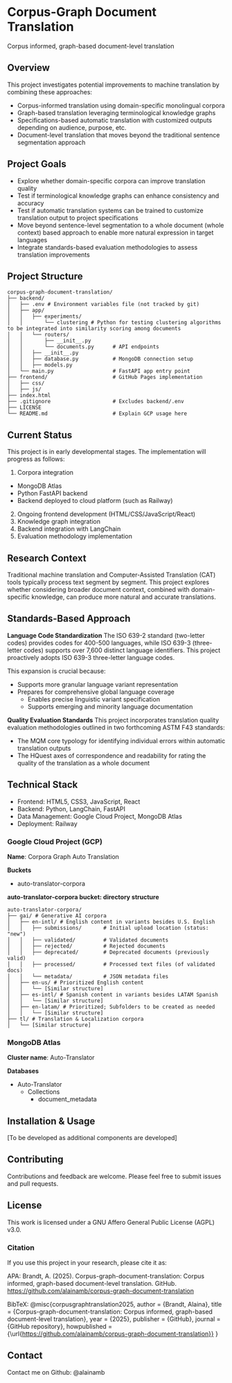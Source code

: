 # Corpus-Graph Document Translation
Corpus informed, graph-based document-level translation

## Overview
This project investigates potential improvements to machine translation by combining these approaches:
- Corpus-informed translation using domain-specific monolingual corpora
- Graph-based translation leveraging terminological knowledge graphs
- Specifications-based automatic translation with customized outputs depending on audience, purpose, etc.
- Document-level translation that moves beyond the traditional sentence segmentation approach

## Project Goals
- Explore whether domain-specific corpora can improve translation quality
- Test if terminological knowledge graphs can enhance consistency and accuracy
- Test if automatic translation systems can be trained to customize translation output to project specifications
- Move beyond sentence-level segmentation to a whole document (whole context) based approach to enable more natural expression in target languages
- Integrate standards-based evaluation methodologies to assess translation improvements

## Project Structure

```
corpus-graph-document-translation/
├── backend/
│   ├── .env # Environment variables file (not tracked by git)
│   ├── app/
│   │   ├── experiments/
│   │       └── clustering # Python for testing clustering algorithms to be integrated into similarity scoring among documents
│   │   └── routers/
│   │       ├── __init__.py
│   │       └── documents.py      # API endpoints
│   │   ├── __init__.py
│   │   ├── database.py           # MongoDB connection setup
│   │   ├── models.py
│   └── main.py                   # FastAPI app entry point
├── frontend/                     # GitHub Pages implementation
│   ├── css/
│   ├── js/
├── index.html                    
├── .gitignore                    # Excludes backend/.env
├── LICENSE
└── README.md                     # Explain GCP usage here
```

## Current Status
This project is in early developmental stages. The implementation will progress as follows:
1. Corpora integration
- MongoDB Atlas
- Python FastAPI backend
- Backend deployed to cloud platform (such as Railway)
2. Ongoing frontend development (HTML/CSS/JavaScript/React)
3. Knowledge graph integration
4. Backend integration with LangChain
5. Evaluation methodology implementation

## Research Context
Traditional machine translation and Computer-Assisted Translation (CAT) tools typically process text segment by segment. This project explores whether considering broader document context, combined with domain-specific knowledge, can produce more natural and accurate translations.

## Standards-Based Approach

**Language Code Standardization** 
The ISO 639-2 standard (two-letter codes) provides codes for 400-500 languages, while ISO 639-3 (three-letter codes) supports over 7,600 distinct language identifiers. This project proactively adopts ISO 639-3 three-letter language codes.

This expansion is crucial because:
   - Supports more granular language variant representation
   - Prepares for comprehensive global language coverage
     * Enables precise linguistic variant specification
     * Supports emerging and minority language documentation

**Quality Evaluation Standards**
This project incorporates translation quality evaluation methodologies outlined in two forthcoming ASTM F43 standards:
- The MQM core typology for identifying individual errors within automatic translation outputs
- The HQuest axes of correspondence and readability for rating the quality of the translation as a whole document

## Technical Stack
- Frontend: HTML5, CSS3, JavaScript, React
- Backend: Python, LangChain, FastAPI
- Data Management: Google Cloud Project, MongoDB Atlas
- Deployment: Railway

### Google Cloud Project (GCP)
**Name**: Corpora Graph Auto Translation

**Buckets**
- auto-translator-corpora

**auto-translator-corpora bucket: directory structure**

```
auto-translator-corpora/
├── gai/ # Generative AI corpora
│   ├── en-intl/ # English content in variants besides U.S. English
│   │   ├── submissions/       # Initial upload location (status: "new")
│   │   ├── validated/         # Validated documents
│   │   ├── rejected/          # Rejected documents
│   │   ├── deprecated/        # Deprecated documents (previously valid)
│   │   ├── processed/         # Processed text files (of validated docs)
│   │   └── metadata/          # JSON metadata files
│   ├── en-us/ # Prioritized English content
│   │   └── [Similar structure]
│   ├── es-intl/ # Spanish content in variants besides LATAM Spanish
│   │   └── [Similar structure]
│   ├── en-latam/ # Prioritized; Subfolders to be created as needed
│   │   └── [Similar structure]
├── tl/ # Translation & Localization corpora
│   └── [Similar structure]
```

### MongoDB Atlas
**Cluster name**: Auto-Translator

**Databases**
- Auto-Translator
  - Collections
    - document_metadata

## Installation & Usage
[To be developed as additional components are developed]

## Contributing
Contributions and feedback are welcome. Please feel free to submit issues and pull requests.

## License
This work is licensed under a GNU Affero General Public License (AGPL) v3.0.

### Citation
If you use this project in your research, please cite it as:

APA:
Brandt, A. (2025). Corpus-graph-document-translation: Corpus informed, graph-based document-level translation. GitHub. https://github.com/alainamb/corpus-graph-document-translation

BibTeX:
@misc{corpusgraphtranslation2025,
    author = {Brandt, Alaina},
    title = {Corpus-graph-document-translation: Corpus informed, graph-based document-level translation},
    year = {2025},
    publisher = {GitHub},
    journal = {GitHub repository},
    howpublished = {\url{https://github.com/alainamb/corpus-graph-document-translation}}
}

## Contact
Contact me on Github: @alainamb